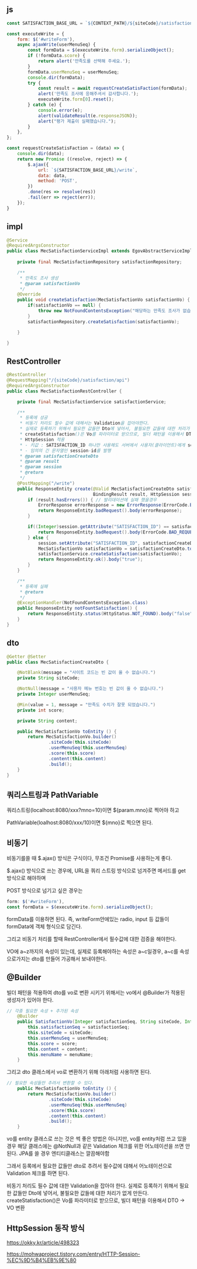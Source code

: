 ## js

```javascript
const SATISFACTION_BASE_URL = `${CONTEXT_PATH}/${siteCode}/satisfaction/api`;

const executeWrite = {
	form: $('#writeForm'),
	async ajaxWrite(userMenuSeq) {
		const formData = $(executeWrite.form).serializeObject();
		if (!formData.score) {
			return alert('만족도를 선택해 주세요.');
		}
		formData.userMenuSeq = userMenuSeq;
		console.dir(formData);
		try {
			const result = await requestCreateSatisFaction(formData);
			alert('만족도 조사에 응해주셔서 감사합니다.');
			executeWrite.form[0].reset();
		} catch (e) {
			console.error(e);
			alert(validateResult(e.responseJSON));
			alert("평가 제출이 실패했습니다.");
		}
	},
};

const requestCreateSatisFaction = (data) => {
	console.dir(data);
	return new Promise ((resolve, reject) => {
		$.ajax({
			url: `${SATISFACTION_BASE_URL}/write`,
			data: data,
			method: 'POST',
		})
		.done(res => resolve(res))
		.fail(err => reject(err));
	});
}
```

## impl

```java
@Service
@RequiredArgsConstructor
public class MecSatisfactionServiceImpl extends EgovAbstractServiceImpl implements MecSatisfactionService {
	
	private final MecSatisfactionRepository satisfactionRepository;

	/**
	 * 만족도 조사 생성
	 * @param satisfactionVo
	 */
	@Override
	public void createSatisfaction(MecSatisfactionVo satisfactionVo) {
		if(satisfactionVo == null) {
			throw new NotFoundContentsException("해당하는 만족도 조사가 없습니다.");
		}
		satisfactionRepository.createSatisfaction(satisfactionVo);

	}

}
```

## RestController

```java
@RestController
@RequestMapping("/{siteCode}/satisfaction/api")
@RequiredArgsConstructor
public class MecSatisfactionRestController {

    private final MecSatisfactionService satisfactionService;

    /**
     * 등록에 성공
     * 비동기 처리도 필수 값에 대해서는 Validation을 잡아야한다.
     * 실제로 등록하기 위해서 필요한 값들만 Dto에 넣어서, 불필요한 값들에 대한 처리가 없게 만든다.
     * createStatisfaction()은 Vo를 파라미터로 받으므로, 빌더 패턴을 이용해서 DTO -> VO 변환
     * HttpSession 적용
     * - 키값 : SATISFACTION_ID 하나만 사용해도 서버에서 사용자(클라이언트)에게 set-cookie 값으로
     * - 임의의 긴 문자열인 session-id를 발행
     * @param satisfactionCreateDto
     * @param result
     * @param session
     * @return
     */
    @PostMapping("/write")
    public ResponseEntity create(@Valid MecSatisfactionCreateDto satisfactionCreateDto,
                                 BindingResult result, HttpSession session) {
        if (result.hasErrors()) { // 발리데이션에 실패 했을경우
            ErrorResponse errorResponse = new ErrorResponse(ErrorCode.BAD_REQUEST, result.getFieldErrors());
            return ResponseEntity.badRequest().body(errorResponse);
        }

        if((Integer)session.getAttribute("SATISFACTION_ID") == satisfactionCreateDto.getUserMenuSeq()) {
            return ResponseEntity.badRequest().body(ErrorCode.BAD_REQUEST);
        } else {
            session.setAttribute("SATISFACTION_ID", satisfactionCreateDto.getUserMenuSeq());
            MecSatisfactionVo satisfactionVo = satisfactionCreateDto.toEntity();
            satisfactionService.createSatisfaction(satisfactionVo);
            return ResponseEntity.ok().body("true");
        }
    }

    /**
     * 등록에 실패
     * @return
     */
    @ExceptionHandler(NotFoundContentsException.class)
    public ResponseEntity notFountSatisfaction() {
        return ResponseEntity.status(HttpStatus.NOT_FOUND).body("false");
    }
}
```

## dto

```java
@Getter @Setter
public class MecSatisfactionCreateDto {

    @NotBlank(message = "사이트 코드는 빈 값이 올 수 없습니다.")
    private String siteCode;

    @NotNull(message = "사용자 메뉴 번호는 빈 값이 올 수 없습니다.")
    private Integer userMenuSeq;

    @Min(value = 1, message = "만족도 수치가 잘못 되었습니다.")
    private int score;

    private String content;

    public MecSatisfactionVo toEntity () {
        return MecSatisfactionVo.builder()
                .siteCode(this.siteCode)
                .userMenuSeq(this.userMenuSeq)
                .score(this.score)
                .content(this.content)
                .build();
    }
}
```

## 쿼리스트링과 PathVariable

쿼리스트링(localhost:8080/xxx?mno=10)이면 ${param.mno}로 찍어야 하고

PathVariable(loalhost:8080/xxx/10)이면 ${mno}로 찍으면 된다.

## 비동기

비동기를쓸 때 $.ajax() 방식은 구식이다, 무조건 Promise를 사용하는게 좋다.

$.ajax() 방식으로 쓰는 경우에, URL을 쿼리 스트링 방식으로 넘겨주면 메서드를 get 방식으로 해야하며

POST 방식으로 넘기고 싶은 경우는 

```javascript
form: $('#writeForm'),
const formData = $(executeWrite.form).serializeObject();
```

formData를 이용하면 된다. 즉, writeForm안에있는 radio, input 등 값들이 formData에 객체 형식으로 담긴다.

그리고 비동기 처리를 할때 RestController에서 필수값에 대한 검증을 해야한다. 

VO에 a~z까지의 속성이 있는데, 실제로 등록해야하는 속성은 a~c일경우, a~c를 속성으로가지는 dto를 만들어 가공해서 보내야한다.

## @Builder

빌더 패턴을 적용하여 dto를 vo로 변환 시키기 위해서는 vo에서 @Builder가 적용된 생성자가 있어야 한다.

```java
// 각종 필요한 속성 + 추가된 속성
	@Builder
	public SatisfactionVo(Integer satisfactionSeq, String siteCode, Integer userMenuSeq, int score, String content, String menuName) {
		this.satisfactionSeq = satisfactionSeq;
		this.siteCode = siteCode;
		this.userMenuSeq = userMenuSeq;
		this.score = score;
		this.content = content;
		this.menuName = menuName;
	}
```

그리고 dto 클래스에서 vo로 변환하기 위해 아래처럼 사용하면 된다.

```java
// 필요한 속성들만 추려서 변환할 수 있다.
    public MecSatisfactionVo toEntity () {
        return MecSatisfactionVo.builder()
                .siteCode(this.siteCode)
                .userMenuSeq(this.userMenuSeq)
                .score(this.score)
                .content(this.content)
                .build();
    }
```

vo를 entity 클래스로 쓰는 것은 썩 좋은 방법은 아니지만, vo를 entity처럼 쓰고 있을 경우 해당 클래스에는 @NotNull과 같은 Validation 체크를 위한 어노테이션을 쓰면 안된다. JPA를 쓸 경우 엔티티클래스는 깔끔해야함

그래서 등록에서 필요한 값들만 dto로 추려서 필수값에 대해서 어노테이션으로 Validation 체크를 하면 된다.

비동기 처리도 필수 값에 대한 Validation을 잡아야 한다.
실제로 등록하기 위해서 필요한 값들만 Dto에 넣어서, 불필요한 값들에 대한 처리가 없게 만든다.
createStatisfaction()은 Vo를 파라미터로 받으므로, 빌더 패턴을 이용해서 DTO -> VO 변환

## HttpSession 동작 방식

https://okky.kr/article/498323

https://mohwaproject.tistory.com/entry/HTTP-Session-%EC%9D%B4%EB%9E%80